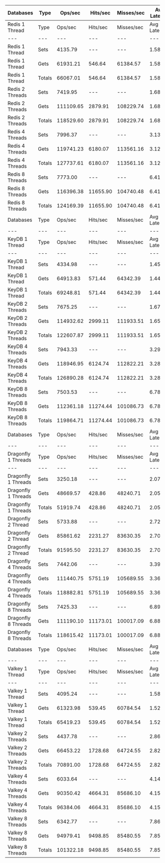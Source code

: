 | Databases | Type | Ops/sec | Hits/sec | Misses/sec | Avg Latency | p50 Latency | p99 Latency | p99.9 Latency | KB/sec |
| --- | --- | --- | --- | --- | --- | --- | --- | --- | --- |
| Redis 1 Thread | Type | Ops/sec | Hits/sec | Misses/sec | Avg Latency | p50 Latency | p99 Latency | p99.9 Latency | KB/sec |
| --- | --- | --- | --- | --- | --- | --- | --- | --- | --- |
Redis 1 Thread | Sets | 4135.79 | --- | --- | 1.58546 | 1.56700 | 2.49500 | 6.01500 | 2261.12 |
Redis 1 Thread | Gets | 61931.21 | 546.64 | 61384.57 | 1.58321 | 1.56700 | 2.49500 | 6.14300 | 2684.50 |
Redis 1 Thread | Totals | 66067.01 | 546.64 | 61384.57 | 1.58335 | 1.56700 | 2.49500 | 6.11100 | 4945.61 |
Redis 2 Threads | Sets | 7419.95 | --- | --- | 1.68653 | 1.57500 | 3.71100 | 9.47100 | 4056.64 |
Redis 2 Threads | Gets | 111109.65 | 2879.91 | 108229.74 | 1.68366 | 1.57500 | 3.71100 | 10.11100 | 5771.40 |
Redis 2 Threads | Totals | 118529.60 | 2879.91 | 108229.74 | 1.68384 | 1.57500 | 3.71100 | 10.04700 | 9828.04 |
Redis 4 Threads | Sets | 7996.37 | --- | --- | 3.13242 | 3.00700 | 6.97500 | 15.35900 | 4371.78 |
Redis 4 Threads | Gets | 119741.23 | 6180.07 | 113561.16 | 3.12495 | 3.00700 | 6.91100 | 15.35900 | 7767.00 |
Redis 4 Threads | Totals | 127737.61 | 6180.07 | 113561.16 | 3.12542 | 3.00700 | 6.91100 | 15.35900 | 12138.79 |
Redis 8 Threads | Sets | 7773.00 | --- | --- | 6.41608 | 6.01500 | 15.42300 | 46.84700 | 4249.66 |
Redis 8 Threads | Gets | 116396.38 | 11655.90 | 104740.48 | 6.41515 | 6.01500 | 15.55100 | 47.35900 | 10390.82 |
Redis 8 Threads | Totals | 124169.39 | 11655.90 | 104740.48 | 6.41521 | 6.01500 | 15.55100 | 47.35900 | 14640.48 |
| Databases | Type | Ops/sec | Hits/sec | Misses/sec | Avg Latency | p50 Latency | p99 Latency | p99.9 Latency | KB/sec |
| --- | --- | --- | --- | --- | --- | --- | --- | --- | --- |
| KeyDB 1 Thread | Type | Ops/sec | Hits/sec | Misses/sec | Avg Latency | p50 Latency | p99 Latency | p99.9 Latency | KB/sec |
| --- | --- | --- | --- | --- | --- | --- | --- | --- | --- |
KeyDB 1 Thread | Sets | 4334.98 | --- | --- | 1.45174 | 1.43900 | 2.36700 | 5.31100 | 2370.01 |
KeyDB 1 Thread | Gets | 64913.83 | 571.44 | 64342.39 | 1.44343 | 1.43100 | 2.28700 | 5.79100 | 2813.02 |
KeyDB 1 Thread | Totals | 69248.81 | 571.44 | 64342.39 | 1.44395 | 1.43100 | 2.28700 | 5.75900 | 5183.03 |
KeyDB 2 Threads | Sets | 7675.25 | --- | --- | 1.67038 | 1.50300 | 4.47900 | 10.68700 | 4196.21 |
KeyDB 2 Threads | Gets | 114932.62 | 2999.11 | 111933.51 | 1.65254 | 1.50300 | 3.91900 | 10.62300 | 5980.09 |
KeyDB 2 Threads | Totals | 122607.87 | 2999.11 | 111933.51 | 1.65365 | 1.50300 | 3.95100 | 10.62300 | 10176.31 |
KeyDB 4 Threads | Sets | 7943.33 | --- | --- | 3.29622 | 3.18300 | 8.51100 | 16.25500 | 4342.78 |
KeyDB 4 Threads | Gets | 118946.95 | 6124.74 | 112822.21 | 3.28753 | 3.16700 | 8.51100 | 15.99900 | 7708.27 |
KeyDB 4 Threads | Totals | 126890.28 | 6124.74 | 112822.21 | 3.28808 | 3.16700 | 8.51100 | 15.99900 | 12051.05 |
KeyDB 8 Threads | Sets | 7503.53 | --- | --- | 6.78619 | 6.30300 | 18.68700 | 49.15100 | 4102.33 |
KeyDB 8 Threads | Gets | 112361.18 | 11274.44 | 101086.73 | 6.78467 | 6.30300 | 18.81500 | 49.66300 | 10041.97 |
KeyDB 8 Threads | Totals | 119864.71 | 11274.44 | 101086.73 | 6.78477 | 6.30300 | 18.81500 | 49.66300 | 14144.31 |
| Databases | Type | Ops/sec | Hits/sec | Misses/sec | Avg Latency | p50 Latency | p99 Latency | p99.9 Latency | KB/sec |
| --- | --- | --- | --- | --- | --- | --- | --- | --- | --- |
| Dragonfly 1 Threads | Type | Ops/sec | Hits/sec | Misses/sec | Avg Latency | p50 Latency | p99 Latency | p99.9 Latency | KB/sec |
| --- | --- | --- | --- | --- | --- | --- | --- | --- | --- |
Dragonfly 1 Threads | Sets | 3250.18 | --- | --- | 2.07933 | 1.83100 | 4.57500 | 9.53500 | 1776.93 |
Dragonfly 1 Threads | Gets | 48669.57 | 428.86 | 48240.71 | 2.05624 | 1.82300 | 4.47900 | 7.99900 | 2109.29 |
Dragonfly 1 Threads | Totals | 51919.74 | 428.86 | 48240.71 | 2.05768 | 1.82300 | 4.51100 | 8.31900 | 3886.22 |
Dragonfly 2 Thread | Sets | 5733.88 | --- | --- | 2.72346 | 2.62300 | 7.96700 | 13.82300 | 3134.83 |
Dragonfly 2 Thread | Gets | 85861.62 | 2231.27 | 83630.35 | 2.70334 | 2.62300 | 7.42300 | 13.43900 | 4462.84 |
Dragonfly 2 Thread | Totals | 91595.50 | 2231.27 | 83630.35 | 2.70460 | 2.62300 | 7.45500 | 13.50300 | 7597.66 |
Dragonfly 4 Threads | Sets | 7442.06 | --- | --- | 3.39120 | 3.48700 | 8.63900 | 17.79100 | 4068.73 |
Dragonfly 4 Threads | Gets | 111440.75 | 5751.19 | 105689.55 | 3.36221 | 3.48700 | 8.25500 | 17.02300 | 7228.35 |
Dragonfly 4 Threads | Totals | 118882.81 | 5751.19 | 105689.55 | 3.36403 | 3.48700 | 8.25500 | 17.15100 | 11297.08 |
Dragonfly 8 Threads | Sets | 7425.33 | --- | --- | 6.89469 | 6.49500 | 21.50300 | 56.83100 | 4059.58 |
Dragonfly 8 Threads | Gets | 111190.10 | 11173.01 | 100017.09 | 6.88674 | 6.49500 | 21.63100 | 56.57500 | 9945.39 |
Dragonfly 8 Threads | Totals | 118615.42 | 11173.01 | 100017.09 | 6.88723 | 6.49500 | 21.63100 | 56.57500 | 14004.97 |
| Databases | Type | Ops/sec | Hits/sec | Misses/sec | Avg Latency | p50 Latency | p99 Latency | p99.9 Latency | KB/sec |
| --- | --- | --- | --- | --- | --- | --- | --- | --- | --- |
| Valkey 1 Thread | Type | Ops/sec | Hits/sec | Misses/sec | Avg Latency | p50 Latency | p99 Latency | p99.9 Latency | KB/sec |
| --- | --- | --- | --- | --- | --- | --- | --- | --- | --- |
Valkey 1 Thread | Sets | 4095.24 | --- | --- | 1.58129 | 1.42300 | 3.72700 | 19.58300 | 2238.95 |
Valkey 1 Thread | Gets | 61323.98 | 539.45 | 60784.54 | 1.52481 | 1.42300 | 3.53500 | 7.87100 | 2657.26 |
Valkey 1 Thread | Totals | 65419.23 | 539.45 | 60784.54 | 1.52834 | 1.42300 | 3.53500 | 8.44700 | 4896.20 |
Valkey 2 Threads | Sets | 4437.78 | --- | --- | 2.86320 | 2.12700 | 7.51900 | 17.15100 | 2426.22 |
Valkey 2 Threads | Gets | 66453.22 | 1728.68 | 64724.55 | 2.82539 | 2.12700 | 7.39100 | 14.01500 | 3454.94 |
Valkey 2 Threads | Totals | 70891.00 | 1728.68 | 64724.55 | 2.82775 | 2.12700 | 7.42300 | 14.59100 | 5881.16 |
Valkey 4 Threads | Sets | 6033.64 | --- | --- | 4.14624 | 3.98300 | 9.66300 | 21.50300 | 3298.72 |
Valkey 4 Threads | Gets | 90350.42 | 4664.31 | 85686.10 | 4.15450 | 3.98300 | 9.79100 | 21.88700 | 5861.15 |
Valkey 4 Threads | Totals | 96384.06 | 4664.31 | 85686.10 | 4.15398 | 3.98300 | 9.79100 | 21.75900 | 9159.87 |
Valkey 8 Threads | Sets | 6342.77 | --- | --- | 7.86351 | 7.48700 | 21.24700 | 58.87900 | 3467.72 |
Valkey 8 Threads | Gets | 94979.41 | 9498.85 | 85480.55 | 7.85489 | 7.48700 | 21.24700 | 58.36700 | 8472.69 |
Valkey 8 Threads | Totals | 101322.18 | 9498.85 | 85480.55 | 7.85543 | 7.48700 | 21.24700 | 58.62300 | 11940.41 |
